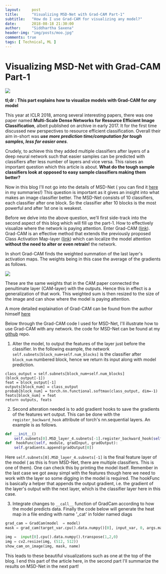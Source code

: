 ```yaml
---
layout:     post
title:      "Visualizing MSD-Net with Grad-CAM Part-1"
subtitle:   "How do I use Grad-CAM for visualizing any model?"
date:       2018-08-18 21:30:00
author:     "Siddhartha Saxena"
header-img: "img/posts/moo.jpg"
comments: true
tags: [ Technical, ML ]
--- 
```


# Visualizing MSD-Net with Grad-CAM Part-1

![](http://siddharthasaxena.com/blogImgs/catJoin.png)

**tl;dr : This part explains how to visualize models with Grad-CAM for *any* model**

This year at ICLR 2018, among several interesting papers, there was one paper named **Multi-Scale Dense Networks for Resource Efficient Image Classification**, albeit published on archive in early 2017. It for the first time discussed new perspectives to resource efficient classification. Overall their aim in-short was ***use more prediction time/computation for tough samples, less for easier ones***.  

Crudely, to achieve this they added multiple classifiers after layers of a deep neural network such that easier samples can be predicted with classifiers after less number of layers and vice versa. This raises an important question which this article is about. **What do the tough sample classifiers look at opposed to easy sample classifiers making them better?**

Now in this blog I'll not go into the details of MSD-Net ( you can find it [here](https://github.com/siddsax/PaperSum/blob/master/Summaries/MSDNet.md) in my summaries!) This question is important as it gives an insight into what makes an image classifier better. The MSD-Net consists of 10 classifiers, each classifier after one block. So the classifier after 10 blocks is the most powerful and after 1st one is weakest. 

Before we delve into the above question, we'll first side-track into the second aspect of this blog which will fill up the part-1. How to effectively visualize where the network is paying attention. Enter Grad-CAM ([link](https://arxiv.org/abs/1610.02391)). Grad-CAM is an effective method that extends the previously proposed Class Activation Map-layer ([link](http://cnnlocalization.csail.mit.edu/)) which can localize the model attention **without the need to alter or even retrain!** the network.  

In short Grad-CAM finds the weighted summation of the last layer's activation maps. The weights being in this case the average of the gradients as follows.   
	
![](http://siddharthasaxena.com/blogImgs/gc.png)

These are the same weights that in the CAM paper connected the penultimate layer (CAM-layer) with the outputs. Hence this in effect is a generalization of that work. This weighted sum is then resized to the size of the image and can show where the model is paying attention.

A more detailed explaination of Grad-CAM can be found from the author himself [here](https://ramprs.github.io/2017/01/21/Grad-CAM-Making-Off-the-Shelf-Deep-Models-Transparent-through-Visual-Explanations.html)  

Below through the Grad-CAM code I used for MSD-Net, I'll illustrate how to use Grad-CAM with any network. the code for MSD-Net can be found at my [github](https://github.com/siddsax/VisualizeMSDNet) repo. 

1) Alter the model, to output the features of the layer just before the classifier. In the following example,  the network ```self.subnets[block_num+self.num_blocks]``` is the classifier after ```block_num``` numbered block, hence we return its input along with model prediction. 

```
class_output = self.subnets[block_num+self.num_blocks](block_output[-1])
feat = block_output[-1]
outputs[block_num] = class_output
probab[block_num] = torch.nn.functional.softmax(class_output, dim=-1)
feats[block_num] = feat
return outputs, feats
```
2) Second alteration needed is to add gradient hooks to save the gradients of the features wrt output. This can be done with the ```register_backward_hook``` attribute of torch's nn.sequential layers. An example is as follows.

```python
def __init__()
	self.subnets[0].MSD_layer_4.subnets[-1].register_backward_hook(self.hookFunc)
def  hookFunc(self, module, gradInput, gradOutput):
	self.gradients.append(gradOutput[0])
```

Here ```self.subnets[0].MSD_layer_4.subnets[-1]``` is the final feature layer of the model ( as this is from MSD-Net, there are multiple classifiers. This is one of them). One can check this by printing the model itself. Remember in the last case we got away simpl with the features though here we need to work with the layer so some digging in the model is required. The hookFunc is basically a helper that appends the output gradient, i.e. the gradient of the layer's output with the next layer, which is the classifier layer here in this case. 

3. Integrate changes to ```__call__``` function of GradCam according to how the model predicts data. Finally the code below will generate the heat map in a file ending with name '_cat' in folder named diags 

```python
grad_cam = GradCam(model  = model)
mask = grad_cam(target_var.cpu().data.numpy()[0], input_var, 0, args.maxC-1)

img =  input[0].cpu().data.numpy().transpose(1,2,0)
img = cv2.resize(img, (512, 512))
show_cam_on_image(img, mask, name)
```

This leads to these beautiful visualizations such as one at the top of the blog. I end this part of the article here, in the second part I'll summarize the results on MSD-Net in the next part!
